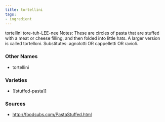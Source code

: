 ```yaml
---
title: tortellini
tags:
- ingredient
---
```

tortellini tore-tuh-LEE-nee Notes: These are circles of pasta that are stuffed with a meat or cheese filling, and then folded into little hats. A larger version is called tortelloni. Substitutes: agnolotti OR cappelletti OR ravioli.

### Other Names

* tortellini

### Varieties

* [[stuffed-pasta]]

### Sources
* http://foodsubs.com/PastaStuffed.html
